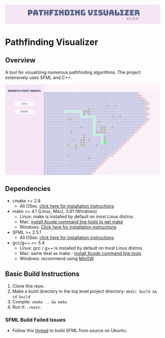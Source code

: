 
![](figures/cover0.png)
# Pathfinding Visualizer

## Overview

A tool for visualizing numerous pathfinding algorithms. The project extensively uses SFML and C++.

![](figures/cover1.png)

## Dependencies

* cmake >= 2.8
  * All OSes: [click here for installation instructions](https://cmake.org/install/)
* make >= 4.1 (Linux, Mac), 3.81 (Windows)
  * Linux: make is installed by default on most Linux distros
  * Mac: [install Xcode command line tools to get make](https://developer.apple.com/xcode/features/)
  * Windows: [Click here for installation instructions](http://gnuwin32.sourceforge.net/packages/make.htm)
* SFML >= 2.5.1
  * All OSes: [click here for installation instructions](https://www.sfml-dev.org/tutorials/2.5/#getting-started)
* gcc/g++ >= 5.4
  * Linux: gcc / g++ is installed by default on most Linux distros
  * Mac: same deal as make - [install Xcode command line tools](https://developer.apple.com/xcode/features/)
  * Windows: recommend using [MinGW](http://www.mingw.org/)

## Basic Build Instructions

1. Clone this repo.
2. Make a build directory in the top level project directory: `mkdir build && cd build`
3. Compile: `cmake .. && make`
4. Run it: `./main`.

### SFML Build Failed Issues

- Follow this [thread](https://en.sfml-dev.org/forums/index.php?topic=20638.0) to build SFML from source on Ubuntu.
